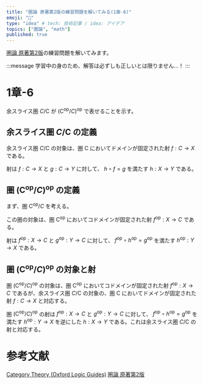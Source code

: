 ```yaml
---
title: "圏論 原著第2版の練習問題を解いてみる(1章-6)"
emoji: "🔄"
type: "idea" # tech: 技術記事 / idea: アイデア
topics: ["圏論", "math"]
published: true
---
```

[圏論 原著第2版](https://amzn.to/40w88Oq)の練習問題を解いてみます。

:::message
学習中の身のため、解答は必ずしも正しいとは限りません…！
:::

# 1章-6

余スライス圏 $C/\text{C}$ が $(\text{C}^\text{op}/C)^\text{op}$ で表せることを示す。

## 余スライス圏 $C/\text{C}$ の定義

余スライス圏 $C/\text{C}$ の対象は、圏 $\text{C}$ においてドメインが固定された射 $f: C \to X$ である。

射は $f: C \to X$ と $g: C \to Y$ に対して、 $h \circ f = g$ を満たす $h: X \to Y$ である。

## 圏 $(\text{C}^\text{op}/C)^\text{op}$ の定義

まず、圏 $\text{C}^\text{op}/C$ を考える。

この圏の対象は、圏 $\text{C}^\text{op}$ においてコドメインが固定された射 $f^\text{op}: X \to C$ である。

射は $f^\text{op}: X \to C$ と $g^\text{op}: Y \to C$ に対して、 $f^\text{op} \circ h^\text{op} = g^\text{op}$ を満たす $h^\text{op}: Y \to X$ である。

## 圏 $(\text{C}^\text{op}/C)^\text{op}$ の対象と射

圏 $(\text{C}^\text{op}/C)^\text{op}$ の対象は、圏 $\text{C}^\text{op}$ においてコドメインが固定された射 $f^\text{op}: X \to C$ であるが、余スライス圏 $C/\text{C}$ の対象の、圏 $\text{C}$ においてドメインが固定された射 $f: C \to X$ と対応する。

圏 $(\text{C}^\text{op}/C)^\text{op}$ の射は $f^\text{op}: X \to C$ と $g^\text{op}: Y \to C$ に対して、 $f^\text{op} \circ h^\text{op} = g^\text{op}$ を満たす $h^\text{op}: Y \to X$ を逆にした $h: X \to Y$ である。これは余スライス圏 $C/\text{C}$ の射と対応する。


# 参考文献
[Category Theory (Oxford Logic Guides)](https://amzn.to/4awkkSJ)
[圏論 原著第2版](https://amzn.to/40w88Oq)